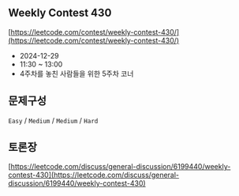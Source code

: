 ## Weekly Contest 430

[https://leetcode.com/contest/weekly-contest-430/](https://leetcode.com/contest/weekly-contest-430/)
- 2024-12-29
- 11:30 ~ 13:00
- 4주차를 놓친 사람들을 위한 5주차 코너

## 문제구성
`Easy` / `Medium` / `Medium` / `Hard`

## 토론장
[https://leetcode.com/discuss/general-discussion/6199440/weekly-contest-430](https://leetcode.com/discuss/general-discussion/6199440/weekly-contest-430)
